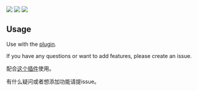 ![](https://cdn.jsdelivr.net/gh/jianxingxuejian/grasscutter-tools/img/001.png)
![](https://cdn.jsdelivr.net/gh/jianxingxuejian/grasscutter-tools/img/002.png)
![](https://cdn.jsdelivr.net/gh/jianxingxuejian/grasscutter-tools/img/003.png)

## Usage

Use with the [plugin](https://github.com/jianxingxuejian/grasscutter-plugin/releases/tag/v1.1.0).

If you have any questions or want to add features, please create an issue.

配合[这个插件](https://github.com/jianxingxuejian/grasscutter-plugin/releases/tag/v1.1.0)使用。

有什么疑问或者想添加功能请提issue。
